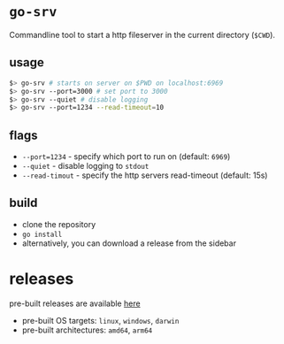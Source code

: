 # `go-srv`

Commandline tool to start a http fileserver in the current directory (`$CWD`).

## usage
```bash
$> go-srv # starts on server on $PWD on localhost:6969
$> go-srv --port=3000 # set port to 3000
$> go-srv --quiet # disable logging
$> go-srv --port=1234 --read-timeout=10
```

## flags
- `--port=1234` - specify which port to run on (default: `6969`)
- `--quiet` - disable logging to `stdout`
- `--read-timout` - specify the http servers read-timeout (default: 15s)

## build
- clone the repository
- `go install`
- alternatively, you can download a release from the sidebar

# releases
pre-built releases are available [here](https://github.com/StefanWin/go-srv/releases)
- pre-built OS targets: `linux`, `windows`, `darwin`
- pre-built architectures: `amd64`, `arm64`